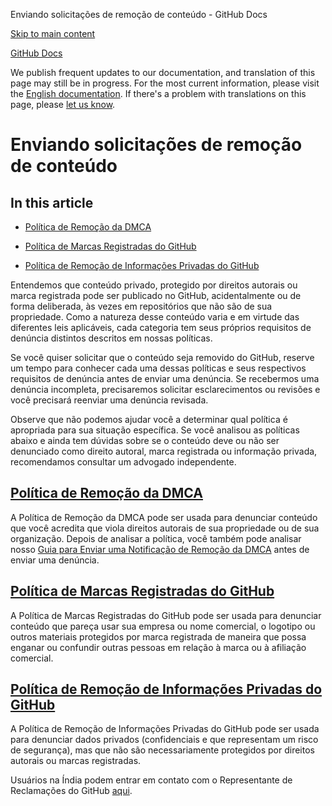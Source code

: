 Enviando solicitações de remoção de conteúdo - GitHub Docs

[Skip to main content](#main-content)

[](/pt)[GitHub Docs](/pt)

We publish frequent updates to our documentation, and translation of this page may still be in progress. For the most current information, please visit the [English documentation](/en). If there's a problem with translations on this page, please [let us know](https://github.com/contact?form[subject]=translation%20issue%20on%20docs.github.com&form[comments]=).

Enviando solicitações de remoção de conteúdo
==========

In this article
----------

* [Política de Remoção da DMCA](#política-de-remoção-da-dmca)

* [Política de Marcas Registradas do GitHub](#política-de-marcas-registradas-do-github)

* [Política de Remoção de Informações Privadas do GitHub](#política-de-remoção-de-informações-privadas-do-github)

Entendemos que conteúdo privado, protegido por direitos autorais ou marca registrada pode ser publicado no GitHub, acidentalmente ou de forma deliberada, às vezes em repositórios que não são de sua propriedade. Como a natureza desse conteúdo varia e em virtude das diferentes leis aplicáveis, cada categoria tem seus próprios requisitos de denúncia distintos descritos em nossas políticas.

Se você quiser solicitar que o conteúdo seja removido do GitHub, reserve um tempo para conhecer cada uma dessas políticas e seus respectivos requisitos de denúncia antes de enviar uma denúncia. Se recebermos uma denúncia incompleta, precisaremos solicitar esclarecimentos ou revisões e você precisará reenviar uma denúncia revisada.

Observe que não podemos ajudar você a determinar qual política é apropriada para sua situação específica. Se você analisou as políticas abaixo e ainda tem dúvidas sobre se o conteúdo deve ou não ser denunciado como direito autoral, marca registrada ou informação privada, recomendamos consultar um advogado independente.

[](#política-de-remoção-da-dmca)[]()[Política de Remoção da DMCA](/pt/articles/dmca-takedown-policy)
----------

A Política de Remoção da DMCA pode ser usada para denunciar conteúdo que você acredita que viola direitos autorais de sua propriedade ou de sua organização. Depois de analisar a política, você também pode analisar nosso [Guia para Enviar uma Notificação de Remoção da DMCA](/pt/articles/guide-to-submitting-a-dmca-takedown-notice) antes de enviar uma denúncia.

[](#política-de-marcas-registradas-do-github)[]()[Política de Marcas Registradas do GitHub](/pt/articles/github-trademark-policy)
----------

A Política de Marcas Registradas do GitHub pode ser usada para denunciar conteúdo que pareça usar sua empresa ou nome comercial, o logotipo ou outros materiais protegidos por marca registrada de maneira que possa enganar ou confundir outras pessoas em relação à marca ou à afiliação comercial.

[](#política-de-remoção-de-informações-privadas-do-github)[]()[Política de Remoção de Informações Privadas do GitHub](/pt/github/site-policy/github-private-information-removal-policy)
----------

A Política de Remoção de Informações Privadas do GitHub pode ser usada para denunciar dados privados (confidenciais e que representam um risco de segurança), mas que não são necessariamente protegidos por direitos autorais ou marcas registradas.

Usuários na Índia podem entrar em contato com o Representante de Reclamações do GitHub [aqui](https://support.github.com/contact/india-grievance-officer).
